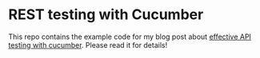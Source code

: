 # REST testing with Cucumber

This repo contains the example code for my blog post about [effective API testing with cucumber](http://localhost:3000/blog/effective-api-testing-with-cucumber). Please read it for details!